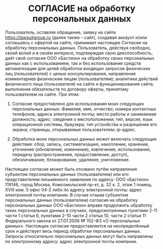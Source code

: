 ### <h1 align="center">СОГЛАСИЕ на обработку персональных данных</h1> 

Пользователь, оставляя обращение, заявку на сайте https://lawsuitgroup.ru (далее также – сайт), создавая аккаунт и/или соглашаясь с офертой на сайте, принимает настоящее Согласие на обработку персональных данных.
Пользователь, действуя свободно, своей волей и в своём интересе, подтверждая свою дееспособность, даёт своё согласие ООО «Бастион» на обработку своих персональных данных как с использованием, так и без использования средств автоматизации для целей обработки входящих запросов физических лиц (пользователей) с целью консультирования, направления комментариев физическим лицам (пользователям); аналитики действий физического лица (пользователя) на сайте и функционирования сайта; выполнения обязательств по договору оферты, принятому пользователем на сайте. При этом:

1.	Согласие предоставлено для использования моих следующих персональных данных: Фамилия, имя, отчество; номера контактных телефонов; адреса электронной почты; место работы и занимаемая должность; адрес; сведения о местоположении; тип, версия, язык операционной системы, браузера; тип устройства и разрешение его экрана; страницы, открываемые пользователем; ip-адрес.

2.	Обработка моих персональных данных может включать следующие действия: сбор, запись, систематизацию, накопление, хранение, уточнение (обновление, изменение), извлечение, использование, передачу (распространение, предоставление, доступ), обезличивание, блокирование, удаление, уничтожение.

Настоящее согласие может быть отозвано путём направления субъектом персональных данных (пользователем) или его представителем письменного заявления по адресу: ООО «Бастион» 119146, город Москва, Комсомольский пр-кт, д. 32 к. 2, этаж 1 помещ. XVIII ком. 5 офис 04-2 либо по адресу электронной почты: адрес электронной почты компании. В случае отзыва субъектом персональных данных (пользователем) согласия на обработку персональных данных ООО «Бастион» вправе продолжить обработку таких персональных данных в случаях, предусмотренных пунктами 2-11 части 1 статьи 6, пунктами 2-10 части 2 статьи 10, части 2 статьи 11 Федерального закона от 27.07.2006 № 152-ФЗ «О персональных данных».
Настоящее согласие предоставляется на неопределённый срок и действует весь период обработки персональных данных. Запросы относительно персональных данных могут быть направлены по электронному адресу: адрес электронной почты компании.

